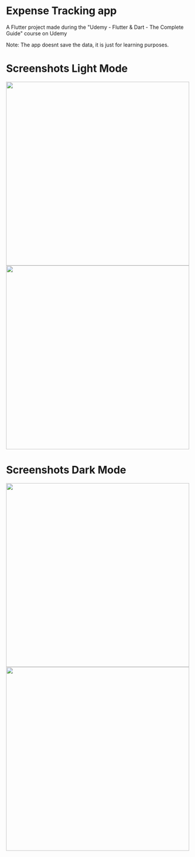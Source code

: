 # Expense Tracking app

A Flutter project made during the "Udemy - Flutter & Dart - The Complete Guide" course on Udemy

Note: The app doesnt save the data, it is just for learning purposes.

# Screenshots Light Mode
<img src="https://i.imgur.com/lXfvpoW.png" height="500"/>
<img src="https://i.imgur.com/cl4JOeG.png" height="500"/>

# Screenshots Dark Mode
<img src="https://i.imgur.com/Hr9UAqh.jpg" height="500"/>
<img src="https://i.imgur.com/02ep6WH.jpg" height="500"/>